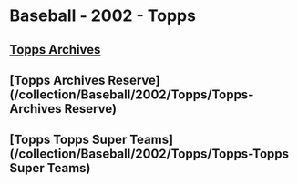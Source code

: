 # Baseball - 2002 - Topps
## [Topps Archives](/collection/Baseball/2002/Topps/Topps-Archives)
## [Topps Archives Reserve](/collection/Baseball/2002/Topps/Topps-Archives Reserve)
## [Topps Topps Super Teams](/collection/Baseball/2002/Topps/Topps-Topps Super Teams)
